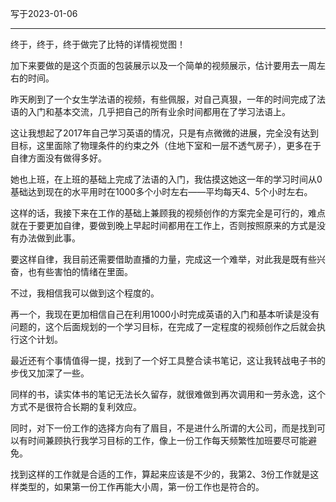 写于2023-01-06

-----

终于，终于，终于做完了比特的详情视觉图！

加下来要做的是这个页面的包装展示以及一个简单的视频展示，估计要用去一周左右的时间。

昨天刷到了一个女生学法语的视频，有些佩服，对自己真狠，一年的时间完成了法语的入门和基本交流，几乎把自己的所有业余时间都用在了学习法语上。

这让我想起了2017年自己学习英语的情况，只是有点微微的进展，完全没有达到目标，这里面除了物理条件的约束之外（住地下室和一层不透气房子），更多在于自律方面没有做得多好。

她也上班，在上班的基础上完成了法语的入门，我估摸这她这一年的学习时间从0基础达到现在的水平用时在1000多个小时左右——平均每天4、5个小时左右。

这样的话，我接下来在工作的基础上兼顾我的视频创作的方案完全是可行的，难点就在于要更加自律，要做到晚上早起时间都用在工作上，否则按照原来的方式是没有办法做到此事。

要这样自律，我目前还需要借助直播的力量，完成这一个难举，对此我是既有些兴奋，也有些害怕的情绪在里面。

不过，我相信我可以做到这个程度的。

再一个，我现在更加相信自己在利用1000小时完成英语的入门和基本听读是没有问题的，这个后面规划的一个学习目标，在完成了一定程度的视频创作之后就会执行这个计划。

最近还有个事情值得一提，找到了一个好工具整合读书笔记，这让我转战电子书的步伐又加深了一些。

同样的书，读实体书的笔记无法长久留存，就很难做到再次调用和一劳永逸，这个方式不是很符合长期的复利效应。

同时，对下一份工作的选择方向有了眉目，不是进什么所谓的大公司，而是找到可以有时间兼顾执行我学习目标的工作，像上一份工作每天频繁性加班要尽可能避免。

找到这样的工作就是合适的工作，算起来应该是不少的，我第2、3份工作就是这样类型的，如果第一份工作再能大小周，第一份工作也是符合的。
